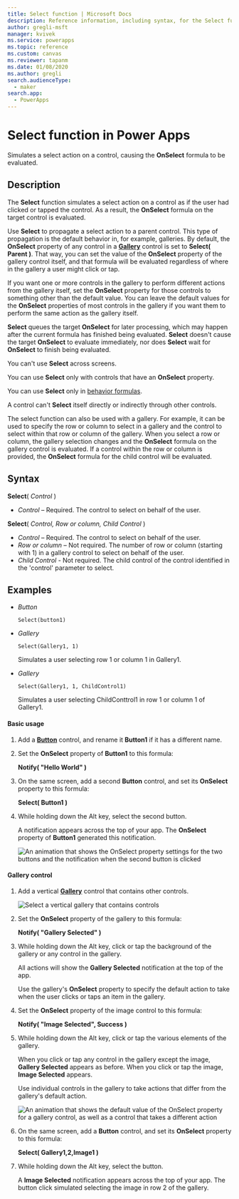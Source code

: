 ```yaml
---
title: Select function | Microsoft Docs
description: Reference information, including syntax, for the Select function in Power Apps
author: gregli-msft
manager: kvivek
ms.service: powerapps
ms.topic: reference
ms.custom: canvas
ms.reviewer: tapanm
ms.date: 01/08/2020
ms.author: gregli
search.audienceType: 
  - maker
search.app: 
  - PowerApps
---
```

# Select function in Power Apps
Simulates a select action on a control, causing the **OnSelect** formula to be evaluated.

## Description
The **Select** function simulates a select action on a control as if the user had clicked or tapped the control. As a result, the **OnSelect** formula on the target control is evaluated.

Use **Select** to propagate a select action to a parent control. This type of propagation is the default behavior in, for example, galleries. By default, the **OnSelect** property of any control in a **[Gallery](../controls/control-gallery.md)** control is set to **Select( Parent )**. That way, you can set the value of the **OnSelect** property of the gallery control itself, and that formula will be evaluated regardless of where in the gallery a user might click or tap.

If you want one or more controls in the gallery to perform different actions from the gallery itself, set the **OnSelect** property for those controls to something other than the default value. You can leave the default values for the **OnSelect** properties of most controls in the gallery if you want them to perform the same action as the gallery itself.

**Select** queues the target **OnSelect** for later processing, which may happen after the current formula has finished being evaluated. **Select** doesn't cause the target **OnSelect** to evaluate immediately, nor does **Select** wait for **OnSelect** to finish being evaluated.

You can't use **Select** across screens.

You can use **Select** only with controls that have an **OnSelect** property.

You can use **Select** only in [behavior formulas](../working-with-formulas-in-depth.md).

A control can't **Select** itself directly or indirectly through other controls.

The select function can also be used with a gallery. For example, it can be used to specify the row or column to select in a gallery and the control to select within that row or column of the gallery. When you select a row or column, the gallery selection changes and the **OnSelect** formula on the gallery control is evaluated. If a control within the row or column is provided, the **OnSelect** formula for the child control will be evaluated. 

## Syntax
**Select**( *Control* )

* *Control* – Required.  The control to select on behalf of the user.

**Select**( *Control, Row or column, Child Control* )

- *Control* – Required. The control to select on behalf of the user.
- *Row or column* – Not required. The number of row or column (starting with 1) in a gallery control to select on behalf of the user.
- *Child Control* - Not required. The child control of the control identified in the 'control' parameter to select. 

## Examples

- *Button*

    ```Select(button1)```

- *Gallery*	

    ```Select(Gallery1, 1)```

    Simulates a user selecting row 1 or column 1 in Gallery1. 

- *Gallery*	

    ```Select(Gallery1, 1, ChildControl1)```

    Simulates a user selecting ChildConttrol1 in row 1 or column 1 of Gallery1.

#### Basic usage

1. Add a **[Button](../controls/control-button.md)** control, and rename it **Button1** if it has a different name.

1. Set the **OnSelect** property of **Button1** to this formula:

	**Notify( "Hello World" )**

1. On the same screen, add a second **Button** control, and set its **OnSelect** property to this formula:

	**Select( Button1 )**

1. While holding down the Alt key, select the second button.

    A notification appears across the top of your app. The **OnSelect** property of **Button1** generated this notification.

	![An animation that shows the OnSelect property settings for the two buttons and the notification when the second button is clicked](media/function-select/basic-select.gif)

#### Gallery control

1. Add a vertical **[Gallery](../controls/control-gallery.md)** control that contains other controls.

    ![Select a vertical gallery that contains controls](media/function-select/select-gallery.png)

2. Set the **OnSelect** property of the gallery to this formula:
 
	**Notify( "Gallery Selected" )**

3. While holding down the Alt key, click or tap the background of the gallery or any control in the gallery.

    All actions will show the **Gallery Selected** notification at the top of the app.

	Use the gallery's **OnSelect** property to specify the default action to take when the user clicks or taps an item in the gallery.

5. Set the **OnSelect** property of the image control to this formula:

	**Notify( "Image Selected", Success )**

6. While holding down the Alt key, click or tap the various elements of the gallery.

    When you click or tap any control in the gallery except the image, **Gallery Selected** appears as before. When you click or tap the image, **Image Selected** appears.
 
	Use individual controls in the gallery to take actions that differ from the gallery's default action.

	![An animation that shows the default value of the OnSelect property for a gallery control, as well as a control that takes a different action](media/function-select/gallery-select.gif)

7. On the same screen, add a **Button** control, and set its **OnSelect** property to this formula:

	**Select( Gallery1,2,Image1 )**

8. While holding down the Alt key, select the button.
   
     A **Image Selected** notification appears across the top of your app. The button click simulated selecting the image in row 2 of the gallery.  

